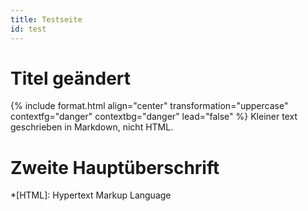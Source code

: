 ```yaml
---
title: Testseite
id: test
---
```


# Titel geändert

{% include format.html align="center" transformation="uppercase" contextfg="danger" contextbg="danger" lead="false" %}
Kleiner text geschrieben in Markdown, nicht HTML.

# Zweite Hauptüberschrift

*[HTML]: Hypertext Markup Language
